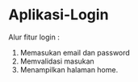 # Aplikasi-Login
Alur fitur login :
1. Memasukan email dan password
2. Memvalidasi masukan
3. Menampilkan halaman home.
